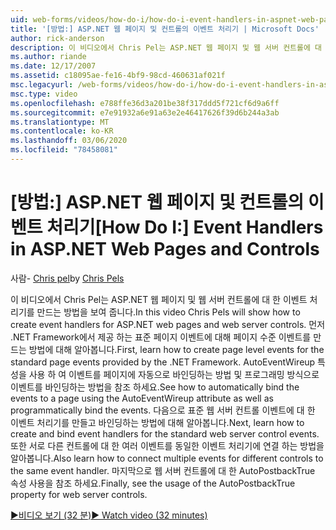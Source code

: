 ```yaml
---
uid: web-forms/videos/how-do-i/how-do-i-event-handlers-in-aspnet-web-pages-and-controls
title: '[방법:] ASP.NET 웹 페이지 및 컨트롤의 이벤트 처리기 | Microsoft Docs'
author: rick-anderson
description: 이 비디오에서 Chris Pel는 ASP.NET 웹 페이지 및 웹 서버 컨트롤에 대 한 이벤트 처리기를 만드는 방법을 보여 줍니다. 먼저 페이지 수준 이벤트를 만드는 방법에 대해 알아봅니다.
ms.author: riande
ms.date: 12/17/2007
ms.assetid: c18095ae-fe16-4bf9-98cd-460631af021f
msc.legacyurl: /web-forms/videos/how-do-i/how-do-i-event-handlers-in-aspnet-web-pages-and-controls
msc.type: video
ms.openlocfilehash: e788ffe36d3a201be38f317ddd5f721cf6d9a6ff
ms.sourcegitcommit: e7e91932a6e91a63e2e46417626f39d6b244a3ab
ms.translationtype: MT
ms.contentlocale: ko-KR
ms.lasthandoff: 03/06/2020
ms.locfileid: "78458081"
---
```

# <a name="how-do-i-event-handlers-in-aspnet-web-pages-and-controls"></a><span data-ttu-id="8545a-104">[방법:] ASP.NET 웹 페이지 및 컨트롤의 이벤트 처리기</span><span class="sxs-lookup"><span data-stu-id="8545a-104">[How Do I:] Event Handlers in ASP.NET Web Pages and Controls</span></span>

<span data-ttu-id="8545a-105">사람- [Chris pel](https://twitter.com/chrispels)</span><span class="sxs-lookup"><span data-stu-id="8545a-105">by [Chris Pels](https://twitter.com/chrispels)</span></span>

<span data-ttu-id="8545a-106">이 비디오에서 Chris Pel는 ASP.NET 웹 페이지 및 웹 서버 컨트롤에 대 한 이벤트 처리기를 만드는 방법을 보여 줍니다.</span><span class="sxs-lookup"><span data-stu-id="8545a-106">In this video Chris Pels will show how to create event handlers for ASP.NET web pages and web server controls.</span></span> <span data-ttu-id="8545a-107">먼저 .NET Framework에서 제공 하는 표준 페이지 이벤트에 대해 페이지 수준 이벤트를 만드는 방법에 대해 알아봅니다.</span><span class="sxs-lookup"><span data-stu-id="8545a-107">First, learn how to create page level events for the standard page events provided by the .NET Framework.</span></span> <span data-ttu-id="8545a-108">AutoEventWireup 특성을 사용 하 여 이벤트를 페이지에 자동으로 바인딩하는 방법 및 프로그래밍 방식으로 이벤트를 바인딩하는 방법을 참조 하세요.</span><span class="sxs-lookup"><span data-stu-id="8545a-108">See how to automatically bind the events to a page using the AutoEventWireup attribute as well as programmatically bind the events.</span></span> <span data-ttu-id="8545a-109">다음으로 표준 웹 서버 컨트롤 이벤트에 대 한 이벤트 처리기를 만들고 바인딩하는 방법에 대해 알아봅니다.</span><span class="sxs-lookup"><span data-stu-id="8545a-109">Next, learn how to create and bind event handlers for the standard web server control events.</span></span> <span data-ttu-id="8545a-110">또한 서로 다른 컨트롤에 대 한 여러 이벤트를 동일한 이벤트 처리기에 연결 하는 방법을 알아봅니다.</span><span class="sxs-lookup"><span data-stu-id="8545a-110">Also learn how to connect multiple events for different controls to the same event handler.</span></span> <span data-ttu-id="8545a-111">마지막으로 웹 서버 컨트롤에 대 한 AutoPostbackTrue 속성 사용을 참조 하세요.</span><span class="sxs-lookup"><span data-stu-id="8545a-111">Finally, see the usage of the AutoPostbackTrue property for web server controls.</span></span>

[<span data-ttu-id="8545a-112">&#9654;비디오 보기 (32 분)</span><span class="sxs-lookup"><span data-stu-id="8545a-112">&#9654; Watch video (32 minutes)</span></span>](https://channel9.msdn.com/Blogs/ASP-NET-Site-Videos/how-do-i-event-handlers-in-aspnet-web-pages-and-controls)
